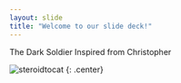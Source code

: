 ```yaml
---
layout: slide
title: "Welcome to our slide deck!"
---
```


The Dark Soldier Inspired from Christopher 

![steroidtocat](https://octodex.github.com/images/steroidtocat.png)
{: .center}
